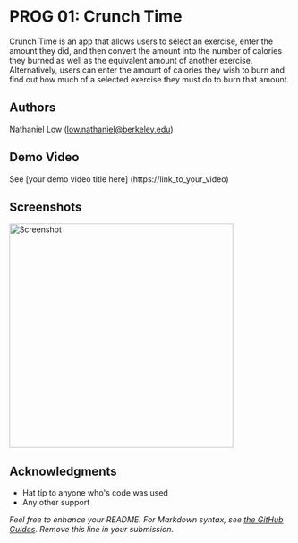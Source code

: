 # PROG 01: Crunch Time

Crunch Time is an app that allows users to select an exercise, enter the amount they did, and then convert the amount into the number of calories they burned as well as the equivalent amount of another exercise. Alternatively, users can enter the amount of calories they wish to burn and find out how much of a selected exercise they must do to burn that amount.

## Authors

Nathaniel Low ([low.nathaniel@berkeley.edu](mailto:low.nathaniel@berkeley.edu))

## Demo Video

See [your demo video title here] (https://link_to_your_video)

## Screenshots

<img src="screenshots/main.png" height="400" alt="Screenshot"/>

## Acknowledgments

* Hat tip to anyone who's code was used
* Any other support

*Feel free to enhance your README. For Markdown syntax, see [the GitHub Guides](https://guides.github.com/features/mastering-markdown/). Remove this line in your submission.*
